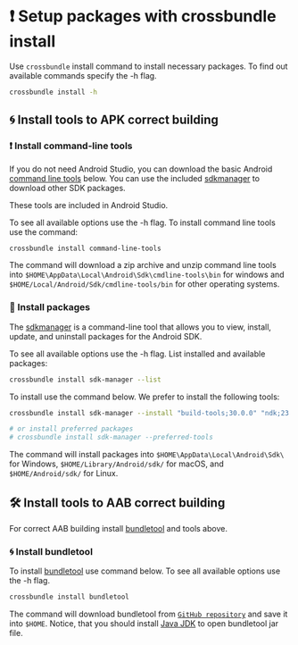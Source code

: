 # ❗ Setup packages with crossbundle install

Use `crossbundle` install command to install necessary packages. To find out available commands specify the -h flag.

```sh
crossbundle install -h
```

## 🌀 Install tools to APK correct building

### ❗ Install command-line tools

If you do not need Android Studio, you can download the basic Android [command line tools](https://developer.android.com/studio/command-line) below. You can use the included [sdkmanager](https://developer.android.com/studio/command-line/sdkmanager) to download other SDK packages.

These tools are included in Android Studio.

To see all available options use the -h flag. To install command line tools use the command:

```sh
crossbundle install command-line-tools
```

The command will download a zip archive and unzip command line tools into `$HOME\AppData\Local\Android\Sdk\cmdline-tools\bin` for windows and `$HOME/Local/Android/Sdk/cmdline-tools/bin` for other operating systems.

### 📂 Install packages

The [sdkmanager](https://developer.android.com/studio/command-line/sdkmanager) is a command-line tool that allows you to view, install, update, and uninstall packages for the Android SDK.

To see all available options use the -h flag. List installed and available packages:

```sh
crossbundle install sdk-manager --list
```

To install use the command below. We prefer to install the following tools:

```sh
crossbundle install sdk-manager --install "build-tools;30.0.0" "ndk;23.1.7779620" "platforms;android-30"

# or install preferred packages
# crossbundle install sdk-manager --preferred-tools
```

The command will install packages into `$HOME\AppData\Local\Android\Sdk\` for Windows, `$HOME/Library/Android/sdk/` for macOS, and `$HOME/Android/sdk/` for Linux.

## 🛠️ Install tools to AAB correct building

For correct AAB building install [bundletool](https://developer.android.com/studio/command-line/bundletool) and tools above.

### 🌀 Install bundletool

To install [bundletool](https://developer.android.com/studio/command-line/bundletool) use command below. To see all available options use the -h flag.

```sh
crossbundle install bundletool
```

The command will download bundletool from [`GitHub repository`](https://github.com/google/bundletool/releases) and save it into `$HOME`. Notice, that you should install [Java JDK](https://www.oracle.com/java/technologies/downloads/) to open bundletool jar file.

